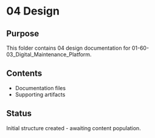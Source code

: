 # 04 Design

## Purpose
This folder contains 04 design documentation for 01-60-03_Digital_Maintenance_Platform.

## Contents
- Documentation files
- Supporting artifacts

## Status
Initial structure created - awaiting content population.
